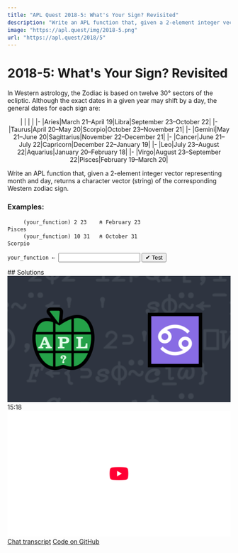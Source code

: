 ```yaml
---
title: "APL Quest 2018-5: What's Your Sign? Revisited"
description: "Write an APL function that, given a 2-element integer vector representing month and day, returns a character vector (string) of the corresponding Western zodiac sign."
image: "https://apl.quest/img/2018-5.png"
url: "https://apl.quest/2018/5"
---
```


# <span class=s>2018-</span>5: What's Your Sign? Revisited

In Western astrology, the Zodiac is based on twelve 30° sectors of the ecliptic. Although the exact dates in a given year may shift by a day, the general dates for each sign are:

<div align="center" markdown="1">

|   |   |   |
|-
|Aries|March 21–April 19|Libra|September 23–October 22|
|-
|Taurus|April 20–May 20|Scorpio|October 23–November 21|
|-
|Gemini|May 21–June 20|Sagittarius|November 22–December 21|
|-
|Cancer|June 21–July 22|Capricorn|December 22–January 19|
|-
|Leo|July 23–August 22|Aquarius|January 20–February 18|
|-
|Virgo|August 23–September 22|Pisces|February 19–March 20|

</div>

Write an APL function that, given a 2-element integer vector representing month and day, returns a character vector (string) of the corresponding Western zodiac sign.

### Examples:

```APL
     (your_function) 2 23    ⍝ February 23
Pisces
     (your_function) 10 31   ⍝ October 31
Scorpio
```
<div class="pdiv">
  <code onclick="p_Input.focus()">your_function ← </code><input id="p_Input" autocomplete="off" spellcheck="false" oninput="this.parentElement.querySelector`button`.disabled=false;localStorage.setItem(window.location.pathname,this.value)" onkeypress="subm(event)">
  <button onclick="alert$.next`Testing…`;submitSolution`p`" class="md-button md-button--primary">&#x2714; Test</button>
</div>
<p id="p_Output"></p>
## Solutions
<div onclick="play(this)" title="Video on YouTube" class="yt">
<img class="md-header--shadow" alt="Video Thumbnail" src="../../img/2018-5.png">
<time>15:18</time>
<img alt="YouTube" src="../../img/yt-big.png">
</div>
<a href="https://chat.stackexchange.com/transcript/52405?m=63010133#63010133" target="_blank" class="md-button md-button--primary">Chat transcript</a>
<a href="https://github.com/abrudz/apl_quest/tree/main/2018/5.apl" target="_blank" class="md-button md-button--primary right">Code on GitHub</a>

<script>
    testCases={"a":["2 23","10 31","1 1","12 31","?12,?29"],"b":["7 22","6 21","12 21","4 19","4 20"],"f":"{↑{'Capricorn' 'Aquarius' 'Pisces' 'Aries' 'Taurus' 'Gemini' 'Cancer' 'Leo' 'Virgo' 'Libra' 'Scorpio' 'Sagittarius' 'Capricorn'[0 1 2 3 4 5 6 7 8 9 10 11 12⍸⍵]}(12 2⍴1 20 2 19 3 21 4 20 5 21 6 21 7 23 8 23 9 23 10 23 11 22 12 22)⍸⍵}"}
    p_Input.value=localStorage.getItem(window.location.pathname)
    play=e=>e.outerHTML=`<iframe class="md-header--shadow" src="https://www.youtube.com/embed/BtJ6Hey2PE4?list=PLYKQVqyrAEj9wDIUyLDGtDAFTKY38BUMN&autoplay=1" title="<span class=s>2018-</span>5: What's Your Sign? Revisited (APL Quest 2018-5)" frameborder="0" allow="accelerometer; autoplay; clipboard-write; encrypted-media; gyroscope; picture-in-picture; web-share" referrerpolicy="strict-origin-when-cross-origin" allowfullscreen></iframe>`
</script>
